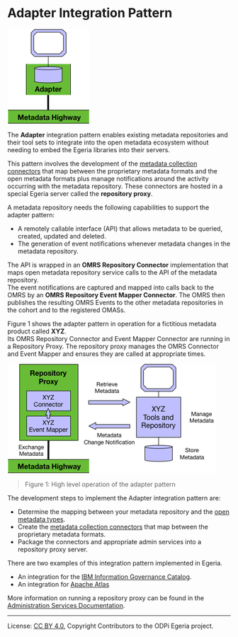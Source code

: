 <!-- SPDX-License-Identifier: CC-BY-4.0 -->
<!-- Copyright Contributors to the ODPi Egeria project. -->

# Adapter Integration Pattern

![icon](adapter-integration-pattern.png)

The **Adapter** integration pattern enables existing metadata
repositories and their tool sets to integrate into the open
metadata ecosystem without needing to embed the Egeria
libraries into their servers.

This pattern involves the development of the
[metadata collection connectors](../../../open-metadata-implementation/adapters/open-connectors/repository-services-connectors/open-metadata-collection-store-connectors/README.md) that map between the proprietary metadata formats
and the open metadata formats plus manage notifications around
the activity occurring with the metadata repository.
These connectors are hosted in a special Egeria server
called the **repository proxy**.

A metadata repository needs the following capabilities to support
the adapter pattern:

* A remotely callable interface (API) that allows metadata to be queried, created, updated and deleted.
* The generation of event notifications whenever metadata changes in the metadata repository.

The API is wrapped in an **OMRS Repository Connector** implementation
that maps open metadata repository service calls to the API of
the metadata repository.   
The event notifications are captured and mapped
into calls back to the OMRS by an **OMRS Repository Event Mapper Connector**.
The OMRS then publishes the resulting OMRS Events to the other metadata
repositories in the cohort and to the registered OMASs.

Figure 1 shows the adapter pattern in operation for a fictitious metadata
product called **XYZ**.  
Its OMRS Repository Connector and Event Mapper Connector are running in a Repository Proxy.  The repository proxy manages the OMRS Connector and Event Mapper and ensures they are called at appropriate times.

![Figure 1](adapter-integration-pattern-level-1.png)
> Figure 1: High level operation of the adapter pattern

The development steps to implement the Adapter integration pattern are:

* Determine the mapping between your metadata repository and the [open metadata types](../open-metadata-types/README.md).
* Create the [metadata collection connectors](../../../open-metadata-implementation/adapters/open-connectors/repository-services-connectors/open-metadata-collection-store-connectors/README.md) that map between the proprietary metadata formats.
* Package the connectors and appropriate admin services into a repository proxy server.  
  
There are two examples of this integration pattern implemented in Egeria.

* An integration for the [IBM Information Governance Catalog](https://github.com/odpi/egeria-connector-ibm-information-server).
* An integration for [Apache Atlas](https://github.com/odpi/egeria-connector-apache-atlas)

More information on running a repository proxy can be found in the
[Administration Services Documentation](../../../open-metadata-implementation/admin-services/docs/concepts/repository-proxy.md).

----
License: [CC BY 4.0](https://creativecommons.org/licenses/by/4.0/),
Copyright Contributors to the ODPi Egeria project.